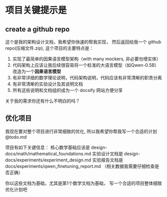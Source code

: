 # 项目关键提示是


## create a github repo

这个是我的架构设计文档，我希望你快速的帮我实现， 然后返回给我一个 github repo(压缩文件.zip), 这个项目的主要特点是：

1. 实现了最简单的因果语言模型架构（with many mockers, 非必要勿增实体）
2. 代码架构上应该让我后续很容易将一个标准的大语言模型（如Qwen-0.5B）改造为一个**因果语言模型**
3. 有非常详细的数学理论说明，代码架构说明，代码应该有非常清晰的职责分离
4. 有非常清晰的实验设计及其说明文档
5. 所有这些说明和文档组织成为一个 docsify 网站方便分享

关于我的需求你还有什么不明白的吗？


## 优化项目

我现在要对整个项目进行非常细致的优化,  所以我希望你帮我写一个合适的计划 @todo.md 

项目有如下关键信息：
核心数学基础应该是 design-docs/math/mathematical_foundations.md
实验设计文档是 design-docs/experiments/experiment_design.md
实验报告文档是 docs/experiments/qwen_finetuning_report.md （相关数据我需要仔细检查是否正确）

你以这些文档为基础，尤其是第1个数学文档为基础， 写一个合适的项目整体细致优化计划吧